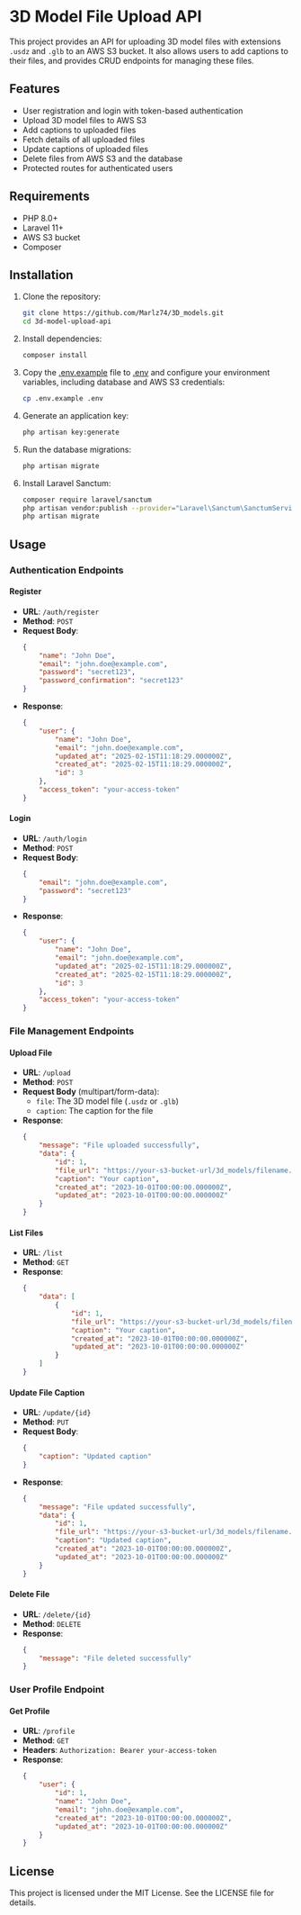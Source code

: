 # 3D Model File Upload API

This project provides an API for uploading 3D model files with extensions `.usdz` and `.glb` to an AWS S3 bucket. It also allows users to add captions to their files, and provides CRUD endpoints for managing these files.

## Features

- User registration and login with token-based authentication
- Upload 3D model files to AWS S3
- Add captions to uploaded files
- Fetch details of all uploaded files
- Update captions of uploaded files
- Delete files from AWS S3 and the database
- Protected routes for authenticated users

## Requirements

- PHP 8.0+
- Laravel 11+
- AWS S3 bucket
- Composer

## Installation

1. Clone the repository:
    ```bash
    git clone https://github.com/Marlz74/3D_models.git
    cd 3d-model-upload-api
    ```

2. Install dependencies:
    ```bash
    composer install
    ```

3. Copy the [.env.example](http://_vscodecontentref_/1) file to [.env](http://_vscodecontentref_/2) and configure your environment variables, including database and AWS S3 credentials:
    ```bash
    cp .env.example .env
    ```

4. Generate an application key:
    ```bash
    php artisan key:generate
    ```

5. Run the database migrations:
    ```bash
    php artisan migrate
    ```

6. Install Laravel Sanctum:
    ```bash
    composer require laravel/sanctum
    php artisan vendor:publish --provider="Laravel\Sanctum\SanctumServiceProvider"
    php artisan migrate
    ```


## Usage

### Authentication Endpoints

#### Register

- **URL**: `/auth/register`
- **Method**: `POST`
- **Request Body**:
    ```json
    {
        "name": "John Doe",
        "email": "john.doe@example.com",
        "password": "secret123",
        "password_confirmation": "secret123"
    }
    ```
- **Response**:
    ```json
    {
        "user": {
            "name": "John Doe",
            "email": "john.doe@example.com",
            "updated_at": "2025-02-15T11:18:29.000000Z",
            "created_at": "2025-02-15T11:18:29.000000Z",
            "id": 3
        },
        "access_token": "your-access-token"
    }
    ```

#### Login

- **URL**: `/auth/login`
- **Method**: `POST`
- **Request Body**:
    ```json
    {
        "email": "john.doe@example.com",
        "password": "secret123"
    }
    ```
- **Response**:
    ```json
    {
        "user": {
            "name": "John Doe",
            "email": "john.doe@example.com",
            "updated_at": "2025-02-15T11:18:29.000000Z",
            "created_at": "2025-02-15T11:18:29.000000Z",
            "id": 3
        },
        "access_token": "your-access-token"
    }
    ```

### File Management Endpoints

#### Upload File

- **URL**: `/upload`
- **Method**: `POST`
- **Request Body** (multipart/form-data):
    - `file`: The 3D model file (`.usdz` or `.glb`)
    - `caption`: The caption for the file
- **Response**:
    ```json
    {
        "message": "File uploaded successfully",
        "data": {
            "id": 1,
            "file_url": "https://your-s3-bucket-url/3d_models/filename.usdz",
            "caption": "Your caption",
            "created_at": "2023-10-01T00:00:00.000000Z",
            "updated_at": "2023-10-01T00:00:00.000000Z"
        }
    }
    ```

#### List Files

- **URL**: `/list`
- **Method**: `GET`
- **Response**:
    ```json
    {
        "data": [
            {
                "id": 1,
                "file_url": "https://your-s3-bucket-url/3d_models/filename.usdz",
                "caption": "Your caption",
                "created_at": "2023-10-01T00:00:00.000000Z",
                "updated_at": "2023-10-01T00:00:00.000000Z"
            }
        ]
    }
    ```

#### Update File Caption

- **URL**: `/update/{id}`
- **Method**: `PUT`
- **Request Body**:
    ```json
    {
        "caption": "Updated caption"
    }
    ```
- **Response**:
    ```json
    {
        "message": "File updated successfully",
        "data": {
            "id": 1,
            "file_url": "https://your-s3-bucket-url/3d_models/filename.usdz",
            "caption": "Updated caption",
            "created_at": "2023-10-01T00:00:00.000000Z",
            "updated_at": "2023-10-01T00:00:00.000000Z"
        }
    }
    ```

#### Delete File

- **URL**: `/delete/{id}`
- **Method**: `DELETE`
- **Response**:
    ```json
    {
        "message": "File deleted successfully"
    }
    ```

### User Profile Endpoint

#### Get Profile

- **URL**: `/profile`
- **Method**: `GET`
- **Headers**: `Authorization: Bearer your-access-token`
- **Response**:
    ```json
    {
        "user": {
            "id": 1,
            "name": "John Doe",
            "email": "john.doe@example.com",
            "created_at": "2023-10-01T00:00:00.000000Z",
            "updated_at": "2023-10-01T00:00:00.000000Z"
        }
    }
    ```

## License

This project is licensed under the MIT License. See the LICENSE file for details.
